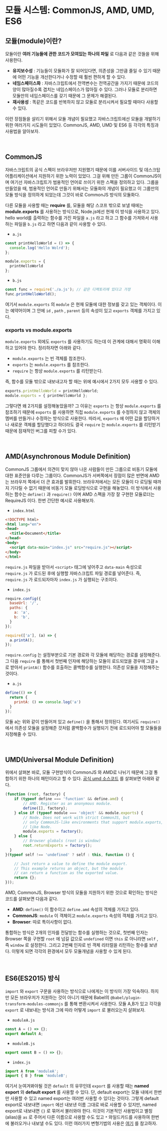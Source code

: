 # 모듈 시스템: CommonJS, AMD, UMD, ES6

## 모듈(module)이란?

모듈이란 **여러 기능들에 관한 코드가 모여있는 하나의 파일** 로 다음과 같은 것들을 위해 사용한다.

* **유지보수성** : 기능들이 모듈화가 잘 되어있다면, 의존성을 그만큼 줄일 수 있기 때문에 어떤 기능을 개선한다거나 수정할 때 훨씬 편하게 할 수 있다.
* **네임스페이스화** : 자바스크립트에서 전역변수는 전역공간을 가지기 때문에 코드의 양이 많아질수록 겹치는 네임스페이스가 많아질 수 있다. 그러나 모듈로 분리하면 모듈만의 네임스페이스를 갖기 때문에 그 문제가 해결된다.
* **재사용성** : 똑같은 코드를 반복하지 않고 모듈로 분리시켜서 필요할 때마다 사용할 수 있다.

이런 장점들을 살리기 위해서 모듈 개념이 필요했고 자바스크립트에선 모듈을 개발하기 위한 여러가지 시도들이 있었다. CommonJS, AMD, UMD 및 ES6 등 각각의 특징과 사용법을 알아보자.

<br>

## CommonJS

자바스크립트의 공식 스펙이 브라우저만 지원했기 때문에 이를 서버사이드 및 데스크탑 어플리케이션에서 지원하기 위한 노력이 있었다. 그걸 위해 만든 그룹이 CommonJS이며 여기선 자바스크립트가 범용적인 언어로 쓰이기 위한 스펙을 정의하고 있다. 그룹을 만들었을 때, 범용적인 언어로 만들기 위해서는 모듈화의 개념이 필요했고 이 그룹만의 모듈 방식을 정의하게 되었는데 그것이 바로 CommonJS 방식의 모듈화다.

다른 모듈을 사용할 때는 **require** 를, 모듈을 해당 스코프 밖으로 보낼 때에는 **module.exports** 를 사용하는 방식으로, Node.js에선 현재 이 방식을 사용하고 있다. hello world를 출력하는 함수를 가진 파일을 `a.js` 라고 하고 그 함수를 가져와서 사용하는 파일을 `b.js` 라고 하면 다음과 같이 사용할 수 있다.

* `a.js`

```javascript
const printHelloWorld = () => {
  console.log('Hello Wolrd');
};

module.exports = {
  printHelloWorld
};
```

* `b.js`

```javascript
const func = require('./a.js'); // 같은 디렉토리에 있다고 가정
func.printHelloWorld();
```

여기서 `module.exports` 의 `module` 은 현재 모듈에 대한 정보를 갖고 있는 객체이다. 이는 예약어이며 그 안에 `id` , `path` , `parent` 등의 속성이 있고 `exports` 객체를 가지고 있다.

### exports vs module.exports

`module.exports` 외에도 `exports` 를 사용하기도 하는데 이 관계에 대해서 명확히 이해하고 있어야 한다. 정리하자면 아래와 같다.

* `module.exports` 는 빈 객체를 참조한다.
* `exports` 는 `module.exports` 를 참조한다.
* `require` 는 항상 `module.exports` 를 리턴받는다.

즉, 함수를 모듈 밖으로 내보내고자 할 때는 위에 예시에서 2가지 모두 사용할 수 있다.

```javascript
exports.printHelloWorld = printHelloWorld;
module.exports = { printHelloWorld };
```

그렇다면 왜 2가지를 설정해놓았을까? 그 이유는 `exports` 는 항상 `module.exports` 를 참조하기 때문에 `exports` 를 사용하면 직접 `module.exports` 를 수정하지 않고 객체의 멤버를 만들거나 수정하는 방식으로 사용한다. 따라서, `exports` 에 어떤 값을 할당하거나 새로운 객체를 할당했다고 하더라도 결국 `require` 는 `module.exports` 를 리턴받기 때문에 잠재적인 버그를 피할 수가 있다.

<br>

## AMD(Asynchronous Module Definition)

CommonJS 그룹에서 의견이 맞지 않아 나온 사람들이 만든 그룹으로 비동기 모듈에 대한 표준안을 다루는 그룹이다. CommonJS가 서버쪽에서 장점이 많은 반면에 AMD는 브라우저 쪽에서 더 큰 효과를 발휘한다. 브라우저에서는 모든 모듈이 다 로딩될 때까지 기다릴 수 없기 때문에 비동기 모듈 로딩방식으로 구현을 해놓았다. 이 방식에서 사용하는 함수는 `define()` 과 `require()` 이며 AMD 스펙을 가장 잘 구현한 모듈로더는 RequireJS 이다. 한번 간단한 예시로 사용해보자.

* `index.html`

```html
<!DOCTYPE html>
<html lang="en">
<head>
  <title>Document</title>
</head>
<body>
  <script data-main="index.js" src="require.js"></script>
</body>
</html>
```

`require.js` 파일을 받아서 `<script>` 태그에 넣어주고 `data-main` 속성으로 `require.js` 가 로드된 후에 실행할 자바스크립트 파일 경로를 넣어준다. 즉, `require.js` 가 로드되자마자 `index.js` 가 실행되는 구조이다.

* `index.js`

```javascript
require.config({
  baseUrl: '/',
  paths: {
    a: 'a',
    b: 'b',
  }
});

require(['a'], (a) => {
  a.printA();
});
```

`require.config` 는 설정부분으로 기본 경로와 각 모듈에 해당하는 경로를 설정해준다. 그 다음 `require` 를 통해서 첫번째 인자에 해당하는 모듈이 로드되었을 경우에 그걸 `a` 로 받아서 `printA()` 함수를 호출하는 콜백함수를 실행한다. 의존성 모듈을 지정해주는 것이다.

* `a.js`

```javascript
define(() => {
  return {
    printA: () => console.log('a')
  }
});
```

모듈 a는 위와 같이 만들어져 있고 `define()` 을 통해서 정의된다. 여기서도 `require()` 에서 의존성 모듈을 설정해준 것처럼 콜백함수가 실행되기 전에 로드되어야 할 모듈들을 지정해줄 수 있다.

<br>

## UMD(Universal Module Definition)

위에서 살펴본 바로, 모듈 구현방식이 CommonJS 와 AMD로 나뉘기 때문에 그걸 통합하기 위한 하나의 패턴이라고 할 수 있다. [공식 umd 소스코드](https://github.com/umdjs/umd/blob/master/templates/returnExports.js) 를 살펴보면 아래와 같다.

```javascript
(function (root, factory) {
    if (typeof define === 'function' && define.amd) {
        // AMD. Register as an anonymous module.
        define([], factory);
    } else if (typeof module === 'object' && module.exports) {
        // Node. Does not work with strict CommonJS, but
        // only CommonJS-like environments that support module.exports,
        // like Node.
        module.exports = factory();
    } else {
        // Browser globals (root is window)
        root.returnExports = factory();
  }
}(typeof self !== 'undefined' ? self : this, function () {

    // Just return a value to define the module export.
    // This example returns an object, but the module
    // can return a function as the exported value.
    return {};
}));
```

AMD, CommonJS, Browser 방식의 모듈을 지원하기 위한 것으로 확인하는 방식은 코드를 살펴보면 다음과 같다.

* **AMD**: `define()` 이 함수이고 `define.amd` 속성의 객체를 가지고 있다.
* **CommonJS**: `module` 이 객체이고 `module.exports` 속성의 객체를 가지고 있다.
* **Browser**: 따로 특이사항이 없다.

통합하는 방식은 2개의 인자를 전달받는 함수를 실행하는 것으로, 첫번째 인자는 Browser 쪽을 구현할 `root` 에 넘길 값으로 `undefined` 이면 `this` 로 아니라면 `self` , 즉 `window` 로 설정한다. 그리고 2번째 인자로 빈 객체 리터럴을 리턴하는 함수를 보낸다. 이렇게 되면 각각의 환경에서 모두 모듈개념을 사용할 수 있게 된다.

<br>

## ES6(ES2015) 방식

`import` 와 `export` 구문을 사용하는 방식으로 나에게는 이 방식이 가장 익숙하다. 하지만 모든 브라우저가 지원하는 것이 아니기 때문에 Babel의 `@babel/plugin-transform-modules-commonjs` 를 통해 변환시켜서 사용한다. 모듈 A,B가 있고 각각을 `export` 로 내보내는 방식과 그에 따라 어떻게 `import` 로 불러오는지 살펴보자.

* `moduleA.js`

```javascript
const A = () => {};
export default A;
```

* `moduleB.js`

```javascript
export const B = () => {};
```

* `index.js`

```javascript
import A from 'moduleA';
import { B } from 'moduleB';
```

여기서 눈여겨봐야될 것은 `default` 의 유무인데 `export` 를 사용할 때는 **named export** 와 **default export** 를 사용할 수 있다. 단, default export는 모듈 내에서 한번만 사용할 수 있고 named export는 여러번 사용할 수 있다는 것이다. 그렇게 default export로 내보내면 `import` 에선 내보낸 이름 그대로 바로 사용할 수 있지만, named export로 내보내면 `{}` 로 묶어서 불러와야 한다. 이것이 기본적인 사용법이고 별칭(alias)을 `as` 로 주어서 다른 이름으로 사용할 수도 있고 `*` 와일드카드를 사용하여 한번에 불러오거나 내보낼 수도 있다. 이런 여러가지 변형기법의 사용은 [여기](https://velog.io/@doondoony/JavaScript-Module-System#-es6-modulesesm) 를 참고하자.
